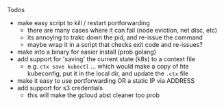 Todos

- make easy script to kill / restart portforwarding
    - there are many cases where it can fail (node eviction, net disc, etc)
    - its annoying to trakc down the pid, and re-issue the command
    - maybe wrap it in a script that checks exit code and re-issues?
- make into a binary for easier install (prob golang)
- add support for 'saving' the current state (k8s) to a context file
    - e.g. `ctx save kubectl` ... which would make a copy of hte kubeconfig, put it in the local dir, and update the `.ctx` file
- make it easy to use portforwarding OR a static IP via ADDRESS
- add support for s3 credentials
    - this will make the gcloud abst cleaner too prob

